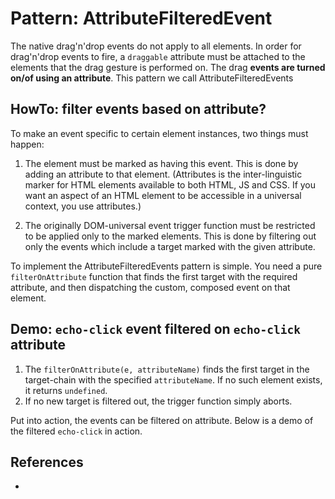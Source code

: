 # Pattern: AttributeFilteredEvent

The native drag'n'drop events do not apply to all elements. In order for drag'n'drop events to fire, a `draggable` attribute must be attached to the elements that the drag gesture is performed on. The drag **events are turned on/of using an attribute**. This pattern we call AttributeFilteredEvents

## HowTo: filter events based on attribute?

To make an event specific to certain element instances, two things must happen:

1. The element must be marked as having this event. This is done by adding an attribute to that element.
   (Attributes is the inter-linguistic marker for HTML elements available to both HTML, JS and CSS.
   If you want an aspect of an HTML element to be accessible in a universal context, you use attributes.)

2. The originally DOM-universal event trigger function must be restricted to be applied only to the 
   marked elements.
   This is done by filtering out only the events which include a target marked with the given attribute. 

To implement the AttributeFilteredEvents pattern is simple. You need a pure `filterOnAttribute` function 
that finds the first target with the required attribute, and then dispatching the custom, composed event
on that element.

## Demo: `echo-click` event filtered on `echo-click` attribute
   
<pretty-printer href="./demo/echo-click.js"></pretty-printer>

1. The `filterOnAttribute(e, attributeName)` finds the first target in the target-chain with the
   specified `attributeName`. If no such element exists, it returns `undefined`.
2. If no new target is filtered out, the trigger function simply aborts.

Put into action, the events can be filtered on attribute. Below is a demo of the filtered `echo-click`
in action.

<code-demo src="demo/echo-click.html"></code-demo>
## References

 * 
                                                                            